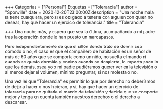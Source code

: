 +++
Categorias = ["Personal"]
Etiquetas = ["Tolerancia"]
author = "Sponville"
date = 2020-12-20T23:00:00Z
description = "Una noche mala la tiene cualquiera, pero si es obligado a tenerla con alguien con quien no deseas, hay que hacer un ejercicio de tolerancia."
title = "Tolerancia"

+++
Una noche más, y espero que sea la última, acompañando a mi padre tras la operación donde le han puesto un marcapasos.

Pero independientemente de que el sillón donde trato de dormir sea cómodo o no, el caso es que el compañero de habitación es un señor de más de 60 años que se comporta como un niño, no suelta el mando ni cuando se queda dormido y encima cuando se despierta, le importa poco lo que los demás, osea yo o mi padre pudiéramos querer ver en la televisión o al menos dejar el volumen, mínimo preguntar, si nos molesta o no.

Una vez leí que "Tolerancia" es permitir lo que por derecho no deberíamos de dejar a hacer o nos hicieran, y sí, hay que hacer un ejercicio de tolerancia para no quitarle el mando de televisión y decirle que se comporte mejor y tenga en cuenta también nuestros derechos o el derecho a descansar.